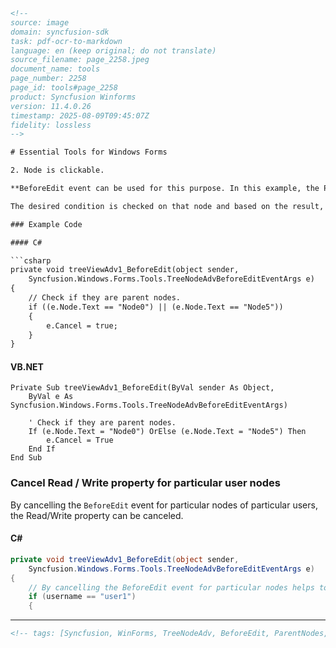 ```html
<!-- 
source: image
domain: syncfusion-sdk
task: pdf-ocr-to-markdown
language: en (keep original; do not translate)
source_filename: page_2258.jpeg
document_name: tools
page_number: 2258
page_id: tools#page_2258
product: Syncfusion Winforms
version: 11.4.0.26
timestamp: 2025-08-09T09:45:07Z
fidelity: lossless
-->

# Essential Tools for Windows Forms

2. Node is clickable.

**BeforeEdit event can be used for this purpose. In this example, the Parent Nodes are made uneditable.** `TreeNodeAdvBeforeEditEventArgs.Node` indicates the target node for editing.

The desired condition is checked on that node and based on the result, the `TreeNodeAdvBeforeEditEventArgs.Cancel` property is set appropriately.

### Example Code

#### C#

```csharp
private void treeViewAdv1_BeforeEdit(object sender,
    Syncfusion.Windows.Forms.Tools.TreeNodeAdvBeforeEditEventArgs e)
{
    // Check if they are parent nodes.
    if ((e.Node.Text == "Node0") || (e.Node.Text == "Node5"))
    {
        e.Cancel = true;
    }
}
```

#### VB.NET

```vbnet
Private Sub treeViewAdv1_BeforeEdit(ByVal sender As Object,
    ByVal e As Syncfusion.Windows.Forms.Tools.TreeNodeAdvBeforeEditEventArgs)

    ' Check if they are parent nodes.
    If (e.Node.Text = "Node0") OrElse (e.Node.Text = "Node5") Then
        e.Cancel = True
    End If
End Sub
```

### Cancel Read / Write property for particular user nodes

By cancelling the `BeforeEdit` event for particular nodes of particular users, the Read/Write property can be canceled.

#### C#

```csharp
private void treeViewAdv1_BeforeEdit(object sender,
    Syncfusion.Windows.Forms.Tools.TreeNodeAdvBeforeEditEventArgs e)
{
    // By cancelling the BeforeEdit event for particular nodes helps to cancel the Read/Write property of that nodes.
    if (username == "user1")
    {
```

---

```html
<!-- tags: [Syncfusion, WinForms, TreeNodeAdv, BeforeEdit, ParentNodes, Uneditable, EventHandling, C#, VB.NET] keywords: [BeforeEdit, TreeNodeAdv, ParentNodes, Uneditable, Read/Write property, particular users] -->
```